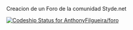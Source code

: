 Creacion de un Foro de la comunidad Styde.net

[ ![Codeship Status for AnthonyFilgueira/foro](https://app.codeship.com/projects/c918baf0-9a58-0135-b8c9-1aada3de00a6/status?branch=master)](https://app.codeship.com/projects/252393)
